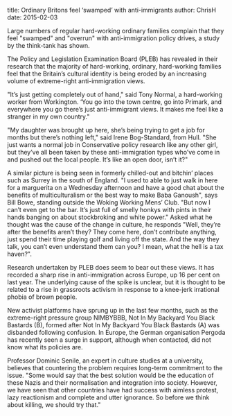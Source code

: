 title: Ordinary Britons feel ‘swamped’ with anti-immigrants
author: ChrisH
date: 2015-02-03

Large numbers of regular hard-working ordinary families complain that they feel
"swamped" and "overrun" with anti-immigration policy drives, a study by the
think-tank has shown.

The Policy and Legislation Examination Board (PLEB) has revealed in their
research that the majority of hard-working, ordinary, hard-working families feel
that the Britain’s cultural identity is being eroded by an increasing volume of
extreme-right anti-immigration views.

"It’s just getting completely out of hand," said Tony Normal, a hard-working
worker from Workington. ‘You go into the town centre, go into Primark, and
everywhere you go there’s just anti-immigrant views. It makes me feel like a
stranger in my own country."

"My daughter was brought up here, she’s being trying to get a job for months but
there’s nothing left," said Irene Bog-Standard, from Hull. "She just wants a
normal job in Conservative policy research like any other girl, but they’ve all
been taken by these anti-immigration types who’ve come in and pushed out the
local people. It’s like an open door, isn’t it?"

A similar picture is being seen in formerly chilled-out and bitchin’ places such
as Surrey in the south of England. "I used to able to just walk in here for a
marguerita on a Wednesday afternoon and have a good chat about the benefits of
multiculturalism or the best way to make Baba Ganoush", says Bill Bowe, standing
outside the Woking Working Mens’ Club. "But now I can’t even get to the bar.
It’s just full of smelly honkys with pints in their hands banging on about
stockbroking and white power." Asked what he thought was the cause of the change
in culture, he responds "Well, they’re after the benefits aren’t they? They come
here, don’t contribute anything, just spend their time playing golf and living
off the state. And the way they talk, you can’t even understand them can you? I
mean, what the hell is a tax haven?".

Research undertaken by PLEB does seem to bear out these views. It has recorded a
sharp rise in anti-immigration across Europe, up 16 per cent on last year. The
underlying cause of the spike is unclear, but it is thought to be related to a
rise in grassroots activism in response to a knee-jerk irrational phobia of
brown people.

New activist platforms have sprung up in the last few months, such as the
extreme-right pressure group NIMBYBBB, Not In My Backyard You Black Bastards
(B), formed after Not In My Backyard You Black Bastards (A) was disbanded
following confusion. In Europe, the German organisation Pergoda has recently
seen a surge in support, although when contacted, did not know what its policies
are.

Professor Dominic Senile, an expert in culture studies at a university, believes
that countering the problem requires long-term commitment to the issue. "Some
would say that the best solution would be the education of these Nazis and their
normalisation and integration into society. However, we have seen that other
countries have had success with aimless protest, lazy reactionism and complete
and utter ignorance. So before we think about killing, we should try that."
